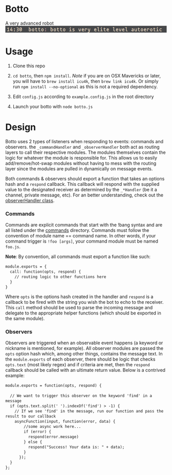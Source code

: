 # Botto

A very advanced robot
![botto](./ss.png)

# Usage

1. Clone this repo

2. `cd botto`, then `npm install`. *Note* if you are on OSX Mavericks or later,
you will have to `brew install icu4k`, then `brew link icu4k`. Or simply run
`npm install --no-optional` as this is not a required dependency.

3. Edit `config.js` according to `example.config.js` in the root directory

4. Launch your botto with `node botto.js`

# Design

Botto uses 2 types of listeners when responding to events: commands and observers.
the `_commandHandler` and `_observerHandler` both act as routing layers to call
their respective modules. The modules themselves contain the logic for whatever the
module is responsible for. This allows us to easily add/remove/hot-swap modules
without having to mess with the routing layer since the modules are pulled in
dynamically on message events.

Both commands & observers should export a function that takes an options hash and
a `respond` callback. This callback will respond with the supplied value to the
designated receiver as determined by the `_*Handler` (be it a channel, private
message, etc). For an better understanding, check out the [observerHandler class](./observers/_observerHandler.js).

### Commands
Commands are explicit commands that start with the !bang syntax and are all listed
under the [commands](./commands) directory. Commands must follow the convention of
module name == command name. In other words, if your command trigger is
`!foo [args]`, your command module must be named `foo.js`.

**Note**: By convention, all commands must export a function like such:

```
module.exports = {
  call: function(opts, respond) {
    // routing logic to other functions here
  }
}
```

Where `opts` is the options hash created in the handler and `respond` is a callback
to be fired with the string you wish the bot to echo to the receiver. This `call`
method should be used to parse the incoming message and delegate to the appropriate
helper functions (which should be exported in the same module).

### Observers
Observers are triggered when an observable event happens (a keyword or nickname is
mentioned, for example). All observer modules are passed the `opts` option hash which,
among other things, contains the message text. In the `module.exports` of each observer,
there should be logic that checks `opts.text` (most likely regex) and if criteria
are met, then the `respond` callback should be called with an ultimate return value.
Below is a contrived example:

```
module.exports = function(opts, respond) {

  // We want to trigger this observer on the keyword 'find' in a message
  if (opts.text.split(' ').indexOf('find') > -1) {
    // If we see 'find' in the message, run our function and pass the result to our callback
    asyncFunction(input, function(error, data) {
        //some async work here...
        if (error) {
          respond(error.message)
        } else {
          respond("Success! Your data is: " + data);
        }
      });
  }
};
```
